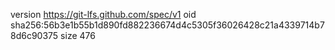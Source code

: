 version https://git-lfs.github.com/spec/v1
oid sha256:56b3e1b55b1d890fd882236674d4c5305f36026428c21a4339714b78d6c90375
size 476
